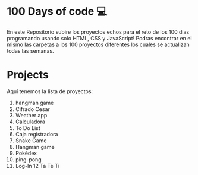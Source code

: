 # 100 Days of code 💻
En este Repositorio subire los proyectos echos para el reto de los 100 dias programando usando solo HTML, CSS y JavaScript!
Podras encontrar en el mismo las carpetas a los 100 proyectos diferentes los cuales se actualizan todas las semanas. 
# Projects
Aquí tenemos la lista de proyectos:
01. hangman game 
02. Cifrado Cesar 
03. Weather app
04. Calculadora
05. To Do List
06. Caja registradora
07. Snake Game
08. Hangman game
09. Pokédex
10. ping-pong
11. Log-In
12 Ta Te Ti
